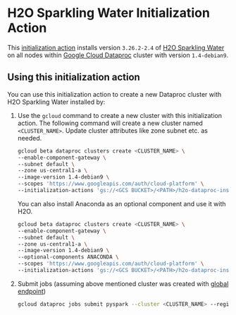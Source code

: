# H2O Sparkling Water Initialization Action

This [initialization action](https://cloud.google.com/dataproc/init-actions) installs version
`3.26.2-2.4` of [H2O Sparkling Water](http://docs.h2o.ai/sparkling-water/2.4/latest-stable/doc/deployment/sw_google_cloud_dataproc.html) on all nodes within
[Google Cloud Dataproc](https://cloud.google.com/dataproc) cluster with version `1.4-debian9`.

## Using this initialization action

You can use this initialization action to create a new Dataproc cluster with H2O Sparkling Water installed by:

1. Use the `gcloud` command to create a new cluster with this initialization action. The following command will create a new cluster named `<CLUSTER_NAME>`. Update cluster attributes like zone subnet etc. as needed.

    ```bash
    gcloud beta dataproc clusters create <CLUSTER_NAME> \
    --enable-component-gateway \
    --subnet default \
    --zone us-central1-a \
    --image-version 1.4-debian9 \
    --scopes 'https://www.googleapis.com/auth/cloud-platform' \
    --initialization-actions 'gs://<GCS BUCKET>/<PATH>/h2o-dataproc-install-python_pip.sh','gs://<GCS BUCKET>/<PATH>/h2o-dataproc-tune.sh'
    ```

    You can also install Anaconda as an optional component and use it with H2O.

    ```bash
    gcloud beta dataproc clusters create <CLUSTER_NAME> \
    --enable-component-gateway \
    --subnet default \
    --zone us-central1-a \
    --image-version 1.4-debian9 \
    --optional-components ANACONDA \
    --scopes 'https://www.googleapis.com/auth/cloud-platform' \
    --initialization-actions 'gs://<GCS BUCKET>/<PATH>/h2o-dataproc-install-conda_pip.sh','gs://<GCS BUCKET>/<PATH>/h2o-dataproc-tune.sh'
    ```

1. Submit jobs (assuming above mentioned cluster was created with [global endpoint](https://cloud.google.com/dataproc/docs/concepts/regional-endpoints))

    ```bash
    gcloud dataproc jobs submit pyspark --cluster <CLUSTER_NAME> --region global  sample-script.py
    ```
